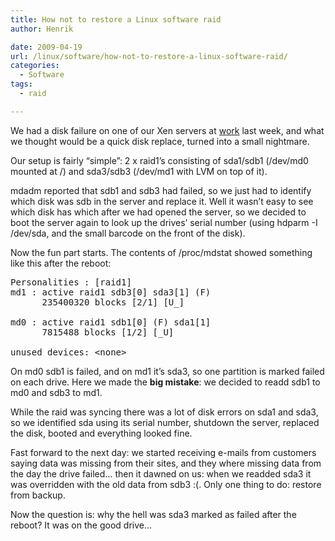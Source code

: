 ```yaml
---
title: How not to restore a Linux software raid
author: Henrik

date: 2009-04-19
url: /linux/software/how-not-to-restore-a-linux-software-raid/
categories:
  - Software
tags:
  - raid

---
```

We had a disk failure on one of our Xen servers at [work](http://www.bellcom.dk) last week, and what we thought would be a quick disk replace, turned into a small nightmare.

Our setup is fairly &#8220;simple&#8221;: 2 x raid1&#8217;s consisting of sda1/sdb1 (/dev/md0 mounted at /) and sda3/sdb3 (/dev/md1 with LVM on top of it).

mdadm reported that sdb1 and sdb3 had failed, so we just had to identify which disk was sdb in the server and replace it. Well it wasn&#8217;t easy to see which disk has which after we had opened the server, so we decided to boot the server again to look up the drives&#8217; serial number (using hdparm -I /dev/sda, and the small barcode on the front of the disk).

Now the fun part starts. The contents of /proc/mdstat showed something like this after the reboot:

<pre>Personalities : [raid1]
md1 : active raid1 sdb3[0] sda3[1] (F)
      235400320 blocks [2/1] [U_]

md0 : active raid1 sdb1[0] (F) sda1[1]
      7815488 blocks [1/2] [_U]

unused devices: &lt;none&gt;</pre>

On md0 sdb1 is failed, and on md1 it&#8217;s sda3, so one partition is marked failed on each drive. Here we made the **big mistake**: we decided to readd sdb1 to md0 and sdb3 to md1.

While the raid was syncing there was a lot of disk errors on sda1 and sda3, so we identified sda using its serial number, shutdown the server, replaced the disk, booted and everything looked fine.

Fast forward to the next day: we started receiving e-mails from customers saying data was missing from their sites, and they where missing data from the day the drive failed&#8230; then it dawned on us: when we readded sda3 it was overridden with the old data from sdb3 :(. Only one thing to do: restore from backup.

Now the question is: why the hell was sda3 marked as failed after the reboot? It was on the good drive&#8230;
